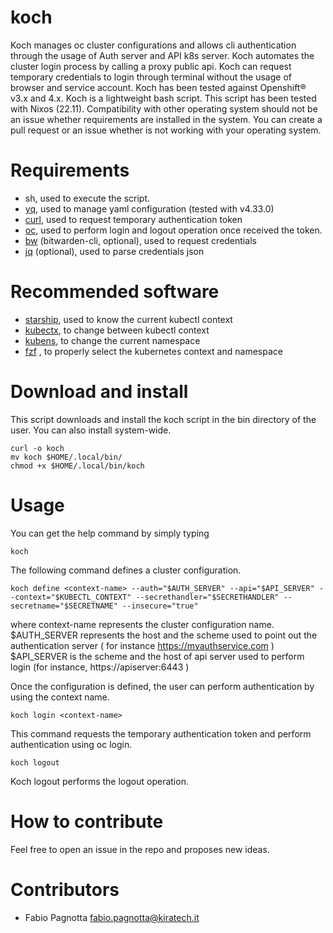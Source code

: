 # koch

Koch manages oc cluster configurations and allows cli authentication through the usage of Auth server and API k8s server.
Koch automates the cluster login process by calling a proxy public api. 
Koch can request temporary credentials to login through terminal without the usage of browser and service account.
Koch has been tested against Openshift® v3.x and 4.x.
Koch is a lightweight bash script. This script has been tested with Nixos (22.11). Compatibility with other operating system should not be an issue whether requirements are installed in the system. You can create a pull request or an issue whether is not working with your operating system. 

# Requirements
- sh, used to execute the script.
- [yq](https://github.com/mikefarah/yq), used to manage yaml configuration (tested with v4.33.0)
- [curl](https://github.com/curl/curl), used to request temporary authentication token
- [oc](https://github.com/openshift/oc), used to perform login and logout operation once received the token.
- [bw](https://github.com/bitwarden/clients)  (bitwarden-cli, optional), used to request credentials
- [jq](https://github.com/stedolan/jq) (optional), used to parse credentials json 

# Recommended software
- [starship](https://github.com/starship/starship), used to know the current kubectl context 
- [kubectx](https://github.com/ahmetb/kubectx), to change between kubectl context
- [kubens](https://github.com/ahmetb/kubectx), to change the current namespace
- [fzf](https://github.com/junegunn/fzf) , to properly select the kubernetes context and namespace

# Download and install
This script downloads and install the koch script in the bin directory of the user. You can also install system-wide.
```
curl -o koch 
mv koch $HOME/.local/bin/
chmod +x $HOME/.local/bin/koch
```
# Usage
You can get the help command by simply typing
```
koch
```

The following command defines a cluster configuration.
```
koch define <context-name> --auth="$AUTH_SERVER" --api="$API_SERVER" --context="$KUBECTL_CONTEXT" --secrethandler="$SECRETHANDLER" --secretname="$SECRETNAME" --insecure="true"
```
where context-name represents the cluster configuration name.
$AUTH\_SERVER represents the host and the scheme used to point out the authentication server ( for instance https://myauthservice.com )
$API\_SERVER is the scheme and the host of api server used to perform login (for instance, https://apiserver:6443 )

Once the configuration is defined, the user can perform authentication by using the context name.
```
koch login <context-name>
```
This command requests the temporary authentication token and perform authentication using oc login.
```
koch logout
```
Koch logout performs the logout operation.

# How to contribute
Feel free to open an issue in the repo and proposes new ideas.
 
# Contributors
- Fabio Pagnotta <fabio.pagnotta@kiratech.it>

